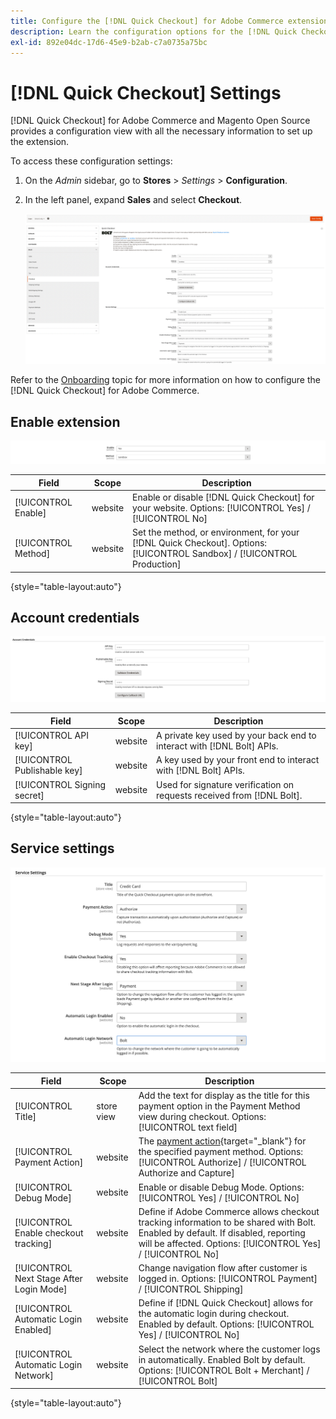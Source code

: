 ```yaml
---
title: Configure the [!DNL Quick Checkout] for Adobe Commerce extension
description: Learn the configuration options for the [!DNL Quick Checkout] and how to successfully onboard and setup the extension.
exl-id: 892e04dc-17d6-45e9-b2ab-c7a0735a75bc
---
```

# [!DNL Quick Checkout] Settings

[!DNL Quick Checkout] for Adobe Commerce and Magento Open Source provides a configuration view with all the necessary information to set up the extension.

To access these configuration settings:

1. On the _Admin_ sidebar, go to **Stores** > _Settings_ > **Configuration**.
1. In the left panel, expand **Sales** and select **Checkout**.

   ![Quick Checkout](assets/config-new-logo-view.png)

Refer to the [Onboarding](../quick-checkout/onboarding.md) topic for more information on how to configure the [!DNL Quick Checkout] for Adobe Commerce.

## Enable extension

![Quick Checkout](assets/enable-method.png)

| Field | Scope | Description |
|---|---|---|
| [!UICONTROL Enable] | website | Enable or disable [!DNL Quick Checkout] for your website. Options: [!UICONTROL Yes] / [!UICONTROL No] |
| [!UICONTROL Method] | website | Set the method, or environment, for your [!DNL Quick Checkout]. Options: [!UICONTROL Sandbox] / [!UICONTROL Production] |

{style="table-layout:auto"}

## Account credentials

![Quick Checkout](assets/account-creds.png)

| Field | Scope | Description |
|---|---|---|
| [!UICONTROL API key] | website | A private key used by your back end to interact with [!DNL Bolt] APIs. |
| [!UICONTROL Publishable key] | website | A key used by your front end to interact with [!DNL Bolt] APIs. |
| [!UICONTROL Signing secret] | website | Used for signature verification on requests received from [!DNL Bolt]. |

{style="table-layout:auto"}

## Service settings

![Quick Checkout](assets/service-settings.png)

| Field | Scope | Description |
|---|---|---|
| [!UICONTROL Title] | store view | Add the text for display as the title for this payment option in the Payment Method view during checkout. Options: [!UICONTROL text field] |
| [!UICONTROL Payment Action] | website | The [payment action](https://docs.magento.com/user-guide/configuration/sales/payment-methods.html#payment-actions){target="_blank"} for the specified payment method. Options: [!UICONTROL Authorize] / [!UICONTROL Authorize and Capture] |
| [!UICONTROL Debug Mode] | website | Enable or disable Debug Mode. Options: [!UICONTROL Yes] / [!UICONTROL No] |
| [!UICONTROL Enable checkout tracking] | website | Define if Adobe Commerce allows checkout tracking information to be shared with Bolt. Enabled by default. If disabled, reporting will be affected. Options: [!UICONTROL Yes] / [!UICONTROL No] |
| [!UICONTROL Next Stage After Login Mode] | website | Change navigation flow after customer is logged in. Options: [!UICONTROL Payment] / [!UICONTROL Shipping] |
| [!UICONTROL Automatic Login Enabled] | website | Define if [!DNL Quick Checkout] allows for the automatic login during checkout. Enabled by default. Options: [!UICONTROL Yes] / [!UICONTROL No] |
| [!UICONTROL Automatic Login Network] | website | Select the network where the customer logs in automatically. Enabled Bolt by default. Options: [!UICONTROL Bolt + Merchant] / [!UICONTROL Bolt] |

{style="table-layout:auto"}
